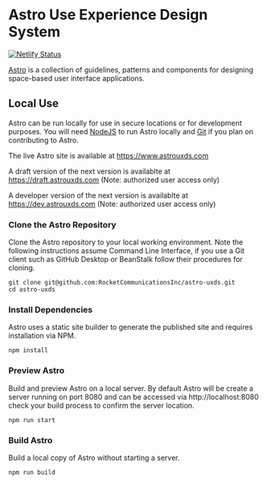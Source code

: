 # Astro Use Experience Design System

[![Netlify Status](https://api.netlify.com/api/v1/badges/18f5e422-96af-4a6d-ace6-b37f61f89166/deploy-status)](https://app.netlify.com/sites/uxds/deploys)

[Astro](https://www.astrouxds.com) is a collection of guidelines, patterns and components for designing space-based user interface applications.

## Local Use

Astro can be run locally for use in secure locations or for development purposes. You will need [NodeJS](https://nodejs.org/en/) to run Astro locally and [Git](https://help.github.com/articles/set-up-git/) if you plan on contributing to Astro.

The live Astro site is available at https://www.astrouxds.com

A draft version of the next version is availablte at https://draft.astrouxds.com (Note: authorized user access only)

A developer version of the next version is availablte at https://dev.astrouxds.com (Note: authorized user access only)

### Clone the Astro Repository

Clone the Astro repository to your local working environment. Note the following instructions assume Command Line Interface, if you use a Git client such as GitHub Desktop or BeanStalk follow their procedures for cloning.

```
git clone git@github.com:RocketCommunicationsInc/astro-uxds.git
cd astro-uxds
```

### Install Dependencies

Astro uses a static site builder to generate the published site and requires installation via NPM.

```
npm install
```

### Preview Astro

Build and preview Astro on a local server. By default Astro will be create a server running on port 8080 and can be accessed via http://localhost:8080 check your build process to confirm the server location.

```
npm run start
```

### Build Astro

Build a local copy of Astro without starting a server.

```
npm run build
```

